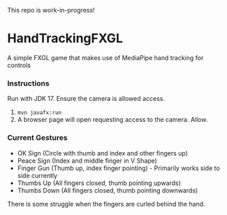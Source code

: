 This repo is work-in-progress!

# HandTrackingFXGL
A simple FXGL game that makes use of MediaPipe hand tracking for controls

### Instructions

Run with JDK 17. Ensure the camera is allowed access.

1. `mvn javafx:run`
2. A browser page will open requesting access to the camera. Allow.

### Current Gestures

- OK Sign (Circle with thumb and index and other fingers up)
- Peace Sign (Index and middle finger in V Shape)
- Finger Gun (Thumb up, index finger pointing) - Primarily works side to side currently
- Thumbs Up (All fingers closed, thumb pointing upwards)
- Thumbs Down (All fingers closed, thumb pointing downwards)

There is some struggle when the fingers are curled behind the hand.

